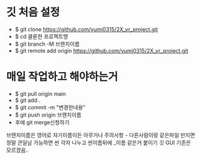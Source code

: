 # 깃 처음 설정
- $ git clone https://github.com/yumi0315/2X_vr_project.git
- $ cd 클론한 프로젝트명
- $ git branch -M 브랜치이름
- $ git remote add origin https://github.com/yumi0315/2X_vr_project.git

# 매일 작업하고 해야하는거
- $ git pull origin main
- $ git add .
- $ git commit -m "변경한내용"
- $ git push origin 브랜치이름
- 후에 git merge신청하기

브랜치이름은 영어로 자기이름이든 아무거나
주의사항 - 다른사람이랑 같은파일 만지면 정말 큰일남 가능하면 씬 각자 나누고 씬이름뒤에 _이름 같은거 붙이기
깃 GUI 기준은 모르겠음..
